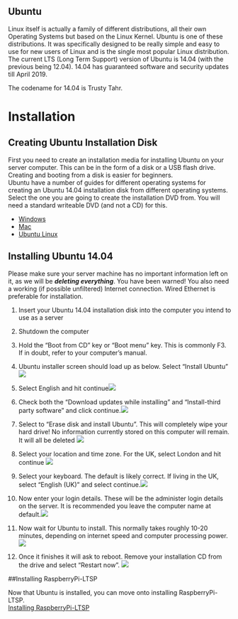 Ubuntu
------

Linux itself is actually a family of different distributions, all their
own Operating Systems but based on the Linux Kernel. Ubuntu is one of
these distributions. It was specifically designed to be really simple
and easy to use for new users of Linux and is the single most popular
Linux distribution. The current LTS (Long Term Support) version of
Ubuntu is 14.04 (with the previous being 12.04). 14.04 has guaranteed
software and security updates till April 2019.

The codename for 14.04 is Trusty Tahr.

Installation
============

Creating Ubuntu Installation Disk
---------------------------------
First you need to create an installation media for installing Ubuntu on your server computer. This can be in the form of
a disk or a USB flash drive. Creating and booting from a disk is easier for beginners.   
Ubuntu have a number of guides for different operating systems for creating an Ubuntu 14.04 installation disk from 
different operating systems.   
Select the one you are going to create the installation DVD from. You will need a standard writeable DVD (and not a CD) for this.      
- [Windows](http://www.ubuntu.com/download/desktop/burn-a-dvd-on-windows)   
- [Mac](http://www.ubuntu.com/download/desktop/burn-a-dvd-on-mac-osx)   
- [Ubuntu Linux](http://www.ubuntu.com/download/desktop/burn-a-dvd-on-ubuntu)   

Installing Ubuntu 14.04
-----------------------

Please make sure your server machine has no important information left
on it, as we will be ***deleting everything***. You have been warned!
You also need a working (if possible unfiltered) Internet connection.
Wired Ethernet is preferable for installation.

1.  Insert your Ubuntu 14.04 installation disk into the computer you
    intend to use as a server

2.  Shutdown the computer

3.  Hold the “Boot from CD” key or “Boot menu” key. This is commonly F3.
    If in doubt, refer to your computer’s manual.

4.  Ubuntu installer screen should load up as below. Select “Install
    Ubuntu”   
    ![](../images/image2.jpeg)

5.  Select English and hit continue![](../images/image3.jpeg)

6.  Check both the “Download updates while installing” and
    “Install-third party software” and click
    continue.![](../images/image4.jpeg)

7.  Select to “Erase disk and install Ubuntu”. This will completely wipe
    your hard drive! No information currently stored on this computer
    will remain. It will all be deleted ![](../images/image5.jpeg)

8.  Select your location and time zone. For the UK, select London and
    hit continue ![](../images/image6.jpeg)

9.  Select your keyboard. The default is likely correct. If living in
    the UK, select “English (UK)” and select
    continue.![](../images/image7.jpeg)

10. Now enter your login details. These will be the administer login
    details on the server. It is recommended you leave the computer name
    at default.![](../images/image8.jpeg)

11. Now wait for Ubuntu to install. This normally takes roughly 10-20
    minutes, depending on internet speed and computer processing power.
    ![](../images/image9.jpeg)

12. Once it finishes it will ask to reboot. Remove your installation CD
    from the drive and select “Restart now”.
    ![](../images/image10.jpeg)

##Installing RaspberryPi-LTSP

Now that Ubuntu is installed, you can move onto installing RaspberryPi-LTSP.   
[Installing RaspberryPi-LTSP](installing-raspi-ltsp.md)
